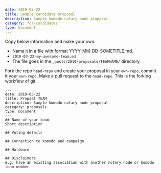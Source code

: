```yaml
---
date: 2019-03-22
title: Sample candidate proposal
description: Sample komodo notary node proposal
category: for-candidates
type: Document
---
```


Copy below information and make your own.

* Name it in a file with format YYYY-MM-DD-SOMETITLE.md.
* `2019-03-22-my-awesome-team.md`
* The file goes in the `_posts/2019/proposals/TEAMNAME/` directory.

Fork the repo `head-repo` and create your proposal in your `own-repo`, commit it your `own-repo`.  Make a pull request to the `head-repo`.   This is the forking workflow of git.


```
---
date: 2019-03-22
title: Propsal TEAM
description: Sample komodo notary node proposal
category: proposals
type: Document
---
## Name of your team
Short description

## Voting details

## Connection to komodo and campaign

## Hardware

## Disclaimers
e.g. have an existing association with another notary node or komodo team member
```
